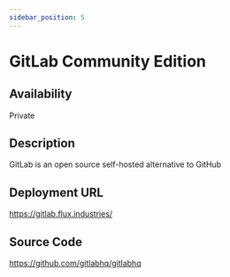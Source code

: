 ```yaml
---
sidebar_position: 5
---
```


# GitLab Community Edition

## Availability
Private

## Description
GitLab is an open source self-hosted alternative to GitHub 

## Deployment URL
https://gitlab.flux.industries/

## Source Code
https://github.com/gitlabhq/gitlabhq